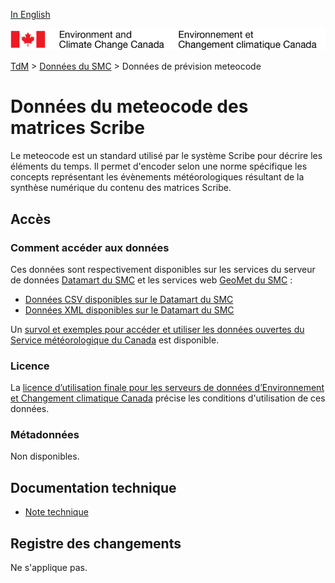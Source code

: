 [In English](readme_meteocode_en.md)

![ECCC logo](../../img_eccc-logo.png)

[TdM](../../readme_fr.md) > [Données du SMC](../readme_fr.md) > Données de prévision meteocode

# Données du meteocode des matrices Scribe

Le meteocode est un standard utilisé par le système Scribe pour décrire les éléments du temps.
Il permet d'encoder selon une norme spécifique les concepts représentant les évènements météorologiques résultant de la synthèse numérique du contenu des matrices Scribe.

## Accès

### Comment accéder aux données

Ces données sont respectivement disponibles sur les services du serveur de données [Datamart du SMC](../../msc-datamart/readme_fr.md) et les services web [GeoMet du SMC](../../msc-geomet/readme_fr.md) :

* [Données CSV disponibles sur le Datamart du SMC](readme_meteocode-datamartcsv_fr.md) 
* [Données XML disponibles sur le Datamart du SMC](readme_meteocode-datamartxml_fr.md) 

Un [survol et exemples pour accéder et utiliser les données ouvertes du Service météorologique du Canada](../../usage/readme_fr.md) est disponible.

### Licence

La [licence d’utilisation finale pour les serveurs de données d’Environnement et Changement climatique Canada](../../licence/readme_fr.md) précise les conditions d'utilisation de ces données.

### Métadonnées

Non disponibles.

## Documentation technique

* [Note technique](https://collaboration.cmc.ec.gc.ca/cmc/cmos/public_doc/msc-data/meteocode/Meteocode_fr.pdf)

## Registre des changements 

Ne s'applique pas.
